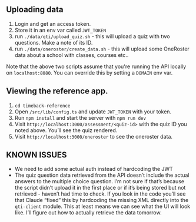 ## Uploading data

1. Login and get an access token.
2. Store it in an env var called `JWT_TOKEN`
3. run `./data/qti/upload_quiz.sh` - this will upload a quiz with two questions. Make a note of its ID.
4. run `./data/oneroster/create_data.sh` - this will upload some OneRoster data about a school with classes, courses etc..

Note that the above two scripts assume that you're running the API locally on `localhost:8080`. You can override this by setting a `DOMAIN` env var.

## Viewing the reference app.

1. `cd timeback-reference`
2. Open `/src/lib/config.ts` and update `JWT_TOKEN` with your token.
3. Run `npm install` and start the server with `npm run dev`
4. Visit `http://localhost:3000/assessment/<quiz-id>` with the quiz ID you noted above. You’ll see the quiz rendered.
5. Visit `http://localhost:3000/oneroster` to see the oneroster data.

## KNOWN ISSUES

- We need to add some actual auth instead of hardcoding the JWT
- The quiz question data retrieved from the API doesn’t include the actual answers to the multiple choice question. I’m not sure if that’s because the script didn’t upload it in the first place or if it’s being stored but not retrieved - haven’t had time to check. If you look in the code you’ll see that Claude “fixed” this by hardcoding the missing XML directly into the `qti-client` module. This at least means we can see what the UI will look like. I’ll figure out how to actually retrieve the data tomorrow.

